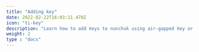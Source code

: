 ```yaml
---
title: "Adding key"
date: 2022-02-22T16:03:11.470Z
icon: "ti-key"
description: "Learn how to add keys to nunchuk using air-gapped key or software key"
weight: 2
type : "docs"
---
```


